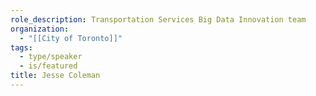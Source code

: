 ```yaml
---
role_description: Transportation Services Big Data Innovation team
organization:
  - "[[City of Toronto]]"
tags:
  - type/speaker
  - is/featured
title: Jesse Coleman
---
```

